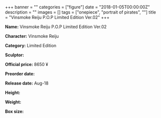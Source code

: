 +++
banner = ""
categories = ["figure"]
date = "2018-01-05T00:00:00Z"
description = ""
images = []
tags = ["onepiece", "portrait of pirates", ""]
title = "Vinsmoke Reiju P.O.P Limited Edition Ver.02"
+++

**Name:** Vinsmoke Reiju P.O.P Limited Edition Ver.02

**Character:** Vinsmoke Reiju

**Category:** Limited Edition 

**Sculptor:** 

**Official price:** 8650 ¥

**Preorder date:** 

**Release date:** Aug-18

**Height:** 

**Weight:** 

**Box size:** 


